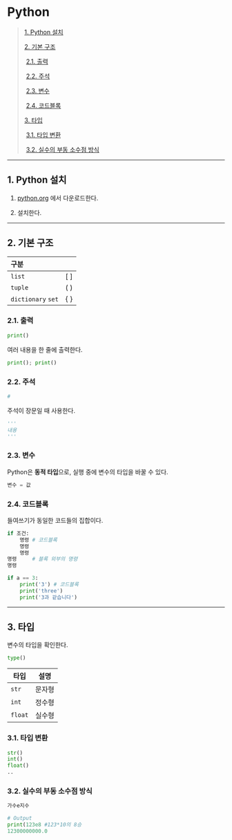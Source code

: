 # Python

> [1. Python 설치 ](#1-python-설치)
>
> [2. 기본 구조 ](#2-기본-구조)
>
> ​	[2.1. 출력 ](#21-출력)
>
> ​	[2.2. 주석 ](#22-주석)
>
> ​	[2.3. 변수 ](#23-변수)
>
> ​	[2.4. 코드블록 ](#24-코드블록)
>
> [3. 타입 ](#3-타입)
>
> ​	[3.1. 타입 변환 ](#31-타입-변환)
>
> ​	[3.2. 실수의 부동 소수점 방식 ](#32-실수의-부동-소수점-방식)

---

## 1. Python 설치

1. [python.org](https://python.org) 에서 다운로드한다.

2. 설치한다.

---

## 2. 기본 구조

| 구분               |      |
| :----------------- | ---- |
| `list`             | [ ]  |
| `tuple`            | ( )  |
| `dictionary` `set` | { }  |

### 2.1. 출력

~~~python
print()
~~~

여러 내용을 한 줄에 출력한다.

~~~python
print(); print()
~~~

### 2.2. 주석

~~~python
#
~~~

주석이 장문일 때 사용한다.

~~~python
'''
내용
'''
~~~

### 2.3. 변수

Python은 **동적 타입**으로, 실행 중에 변수의 타입을 바꿀 수 있다.

~~~python
변수 = 값
~~~

### 2.4. 코드블록

들여쓰기가 동일한 코드들의 집합이다.

~~~python
if 조건:
    명령 # 코드블록
    명령
    명령
명령     # 블록 외부의 명령
명령
~~~

~~~python
if a == 3:
    print('3') # 코드블록
    print('three')
    print('3과 같습니다')
~~~

---

## 3. 타입

변수의 타입을 확인한다.

~~~python
type()
~~~

| 타입    | 설명   |
| ------- | ------ |
| `str`   | 문자형 |
| `int`   | 정수형 |
| `float` | 실수형 |

### 3.1. 타입 변환

~~~python
str()
int()
float()
..
~~~

### 3.2. 실수의 부동 소수점 방식

~~~python
가수e지수

# Output
print(123e8 #123*10의 8승
12300000000.0
~~~

